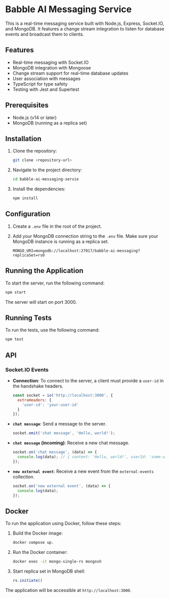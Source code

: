 # Babble AI Messaging Service

This is a real-time messaging service built with Node.js, Express, Socket.IO, and MongoDB. It features a change stream integration to listen for database events and broadcast them to clients.

## Features

- Real-time messaging with Socket.IO
- MongoDB integration with Mongoose
- Change stream support for real-time database updates
- User association with messages
- TypeScript for type safety
- Testing with Jest and Supertest

## Prerequisites

- Node.js (v14 or later)
- MongoDB (running as a replica set)

## Installation

1.  Clone the repository:
    ```bash
    git clone <repository-url>
    ```
2.  Navigate to the project directory:
    ```bash
    cd babble-ai-messaging-servie
    ```
3.  Install the dependencies:
    ```bash
    npm install
    ```

## Configuration

1.  Create a `.env` file in the root of the project.
2.  Add your MongoDB connection string to the `.env` file. Make sure your MongoDB instance is running as a replica set.

    ```
    MONGO_URI=mongodb://localhost:27017/babble-ai-messaging?replicaSet=rs0
    ```

## Running the Application

To start the server, run the following command:

```bash
npm start
```

The server will start on port 3000.

## Running Tests

To run the tests, use the following command:

```bash
npm test
```

## API

### Socket.IO Events

-   **Connection**: To connect to the server, a client must provide a `user-id` in the handshake headers.

    ```javascript
    const socket = io('http://localhost:3000', {
      extraHeaders: {
        'user-id': 'your-user-id'
      }
    });
    ```

-   **`chat message`**: Send a message to the server.

    ```javascript
    socket.emit('chat message', 'Hello, world!');
    ```

-   **`chat message` (incoming)**: Receive a new chat message.

    ```javascript
    socket.on('chat message', (data) => {
      console.log(data); // { content: 'Hello, world!', userId: 'some-user-id' }
    });
    ```

-   **`new external event`**: Receive a new event from the `external-events` collection.

    ```javascript
    socket.on('new external event', (data) => {
      console.log(data);
    });
    ```

## Docker

To run the application using Docker, follow these steps:

1.  Build the Docker image:
    ```bash
    docker compose up.
    ```

2.  Run the Docker container:
    ```bash
    docker exec -it mongo-single-rs mongosh
    ```
3.  Start replica set in MongoDB shell:
    ```javascript
    rs.initiate()
    ```


The application will be accessible at `http://localhost:3000`.
